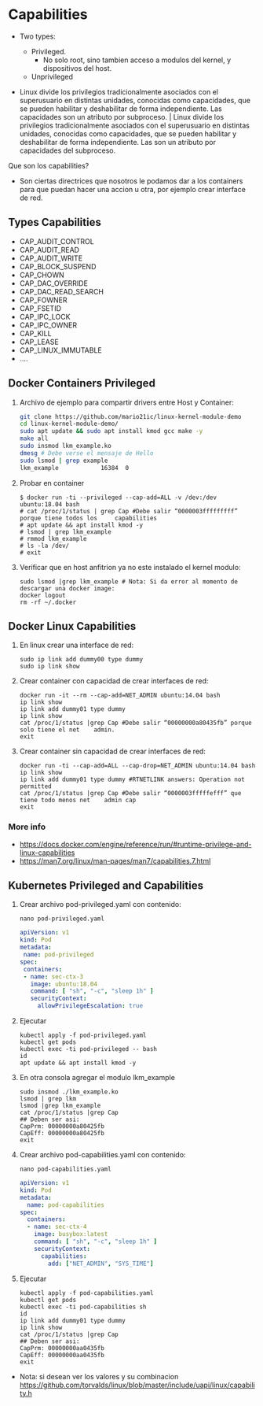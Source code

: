 # Capabilities

- Two types:
  - Privileged.
    - No solo root, sino tambien acceso a modulos del kernel, y dispositivos del host.
  - Unprivileged

- Linux divide los privilegios tradicionalmente asociados con el superusuario en distintas unidades, conocidas como capacidades, que se pueden habilitar y deshabilitar de forma independiente. Las capacidades son un atributo por subproceso.  |  Linux divide los privilegios tradicionalmente asociados con el superusuario en distintas unidades, conocidas como capacidades, que se pueden habilitar y deshabilitar de forma independiente. Las son un atributo por capacidades del subproceso.

Que son los capabilities?

- Son ciertas directrices que nosotros le podamos dar a los containers para que puedan hacer una accion u otra, por ejemplo crear interface de red.

## Types Capabilities

- CAP_AUDIT_CONTROL
- CAP_AUDIT_READ
- CAP_AUDIT_WRITE
- CAP_BLOCK_SUSPEND
- CAP_CHOWN
- CAP_DAC_OVERRIDE
- CAP_DAC_READ_SEARCH
- CAP_FOWNER
- CAP_FSETID
- CAP_IPC_LOCK
- CAP_IPC_OWNER
- CAP_KILL
- CAP_LEASE
- CAP_LINUX_IMMUTABLE
- ....

## Docker Containers Privileged

1. Archivo de ejemplo para compartir drivers entre Host y Container:

    ```bash
    git clone https://github.com/mario21ic/linux-kernel-module-demo
    cd linux-kernel-module-demo/
    sudo apt update && sudo apt install kmod gcc make -y
    make all
    sudo insmod lkm_example.ko
    dmesg # Debe verse el mensaje de Hello
    sudo lsmod | grep example
    lkm_example            16384  0
    ```

2. Probar en container

    ```console
    $ docker run -ti --privileged --cap-add=ALL -v /dev:/dev ubuntu:18.04 bash
    # cat /proc/1/status | grep Cap #Debe salir “0000003fffffffff” porque tiene todos los     capabilities
    # apt update && apt install kmod -y
    # lsmod | grep lkm_example
    # rmmod lkm_example
    # ls -la /dev/
    # exit
    ```

3. Verificar que en host anfitrion ya no este instalado el kernel modulo:

    ```console
    sudo lsmod |grep lkm_example # Nota: Si da error al momento de descargar una docker image:
    docker logout
    rm -rf ~/.docker
    ```

## Docker Linux Capabilities

1. En linux crear una interface de red:

    ```console
    sudo ip link add dummy00 type dummy
    sudo ip link show
    ```

2. Crear container con capacidad de crear interfaces de red:

    ```console
    docker run -it --rm --cap-add=NET_ADMIN ubuntu:14.04 bash
    ip link show
    ip link add dummy01 type dummy
    ip link show
    cat /proc/1/status |grep Cap #Debe salir “00000000a80435fb” porque solo tiene el net    admin.
    exit
    ```

3. Crear container sin capacidad de crear interfaces de red:

    ```console
    docker run -ti --cap-add=ALL --cap-drop=NET_ADMIN ubuntu:14.04 bash
    ip link show
    ip link add dummy01 type dummy #RTNETLINK answers: Operation not permitted
    cat /proc/1/status |grep Cap #Debe salir “0000003fffffefff” que tiene todo menos net    admin cap
    exit
    ```

### More info

- <https://docs.docker.com/engine/reference/run/#runtime-privilege-and-linux-capabilities>
- <https://man7.org/linux/man-pages/man7/capabilities.7.html>

## Kubernetes Privileged and Capabilities

1. Crear archivo pod-privileged.yaml con contenido:

    ```console
    nano pod-privileged.yaml
    ```

    ```yaml
    apiVersion: v1
    kind: Pod
    metadata:
     name: pod-privileged
    spec:
     containers:
     - name: sec-ctx-3
       image: ubuntu:18.04
       command: [ "sh", "-c", "sleep 1h" ]
       securityContext:
         allowPrivilegeEscalation: true
    ```

2. Ejecutar

    ```console
    kubectl apply -f pod-privileged.yaml
    kubectl get pods
    kubectl exec -ti pod-privileged -- bash
    id
    apt update && apt install kmod -y
    ```

3. En otra consola agregar el modulo lkm_example

    ```console
    sudo insmod ./lkm_example.ko
    lsmod | grep lkm
    lsmod |grep lkm_example
    cat /proc/1/status |grep Cap
    ## Deben ser asi:
    CapPrm: 00000000a80425fb
    CapEff: 00000000a80425fb
    exit
    ```

4. Crear archivo pod-capabilities.yaml con contenido:

    ```console
    nano pod-capabilities.yaml
    ```

    ```yaml
    apiVersion: v1
    kind: Pod
    metadata:
      name: pod-capabilities
    spec:
      containers:
      - name: sec-ctx-4
        image: busybox:latest
        command: [ "sh", "-c", "sleep 1h" ]
        securityContext:
          capabilities:
            add: ["NET_ADMIN", "SYS_TIME"]
    ```

5. Ejecutar

    ```console
    kubectl apply -f pod-capabilities.yaml
    kubectl get pods
    kubectl exec -ti pod-capabilities sh
    id
    ip link add dummy01 type dummy
    ip link show
    cat /proc/1/status |grep Cap
    ## Deben ser asi:
    CapPrm: 00000000aa0435fb
    CapEff: 00000000aa0435fb
    exit
    ```

- Nota: si desean ver los valores y su combinacion <https://github.com/torvalds/linux/blob/master/include/uapi/linux/capability.h>
